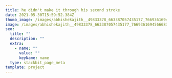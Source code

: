 ```yaml
---
title: he didn't make it through his second stroke
date: 2021-05-30T15:59:52.384Z
thumb_image: /images/abhishekajith__49833378_663387057435177_7669361694566683143_n.jpg
image: /images/abhishekajith__49833378_663387057435177_7669361694566683143_n.jpg
seo:
  title: ""
  description: ""
  extra:
    - name: ""
      value: ""
      keyName: name
  type: stackbit_page_meta
template: project
---
```

